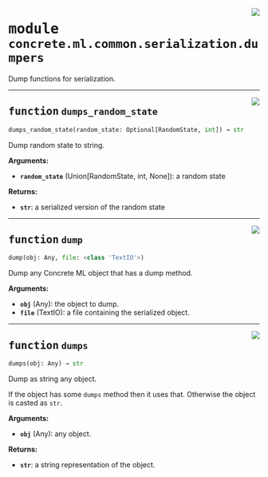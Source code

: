 <!-- markdownlint-disable -->

<a href="../../../src/concrete/ml/common/serialization/dumpers.py#L0"><img align="right" style="float:right;" src="https://img.shields.io/badge/-source-cccccc?style=flat-square"></a>

# <kbd>module</kbd> `concrete.ml.common.serialization.dumpers`

Dump functions for serialization.

______________________________________________________________________

<a href="../../../src/concrete/ml/common/serialization/dumpers.py#L11"><img align="right" style="float:right;" src="https://img.shields.io/badge/-source-cccccc?style=flat-square"></a>

## <kbd>function</kbd> `dumps_random_state`

```python
dumps_random_state(random_state: Optional[RandomState, int]) → str
```

Dump random state to string.

**Arguments:**

- <b>`random_state`</b> (Union\[RandomState, int, None\]):  a random state

**Returns:**

- <b>`str`</b>:  a serialized version of the random state

______________________________________________________________________

<a href="../../../src/concrete/ml/common/serialization/dumpers.py#L28"><img align="right" style="float:right;" src="https://img.shields.io/badge/-source-cccccc?style=flat-square"></a>

## <kbd>function</kbd> `dump`

```python
dump(obj: Any, file: <class 'TextIO'>)
```

Dump any Concrete ML object that has a dump method.

**Arguments:**

- <b>`obj`</b> (Any):  the object to dump.
- <b>`file`</b> (TextIO):  a file containing the serialized object.

______________________________________________________________________

<a href="../../../src/concrete/ml/common/serialization/dumpers.py#L38"><img align="right" style="float:right;" src="https://img.shields.io/badge/-source-cccccc?style=flat-square"></a>

## <kbd>function</kbd> `dumps`

```python
dumps(obj: Any) → str
```

Dump as string any object.

If the object has some `dumps` method then it uses that. Otherwise the object is casted as `str`.

**Arguments:**

- <b>`obj`</b> (Any):  any object.

**Returns:**

- <b>`str`</b>:  a string representation of the object.
